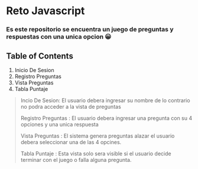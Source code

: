 # Reto Javascript
### Es este repositorio se encuentra un juego de preguntas y respuestas con una unica opcion 😀

## Table of Contents
1. Inicio De Sesion
2. Registro Preguntas
3. Vista Preguntas
4. Tabla Puntaje
> Incio De Sesion: El usuario debera ingresar su nombre de lo contrario no podra acceder a la vista de preguntas
> 
> Registro Preguntas : El usuario debera ingresar una pregunta con su 4 opciones y una unica respuesta
> 
> Vista Preguntas : El sistema genera preguntas alazar el usuario debera seleccionar una de las 4 opcines.
> 
> Tabla Puntaje : Esta vista solo sera visible si el usuario decide terminar con el juego o falla alguna pregunta.
